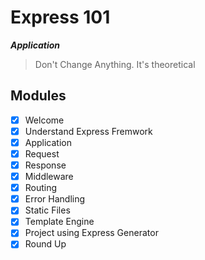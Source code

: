 # Express 101

**_Application_**

> Don't Change Anything. It's theoretical

## Modules

- [x] Welcome
- [x] Understand Express Fremwork
- [x] Application
- [x] Request
- [x] Response
- [x] Middleware
- [x] Routing
- [x] Error Handling
- [x] Static Files
- [x] Template Engine
- [x] Project using Express Generator
- [x] Round Up
